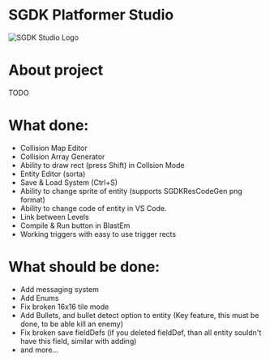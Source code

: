 # SGDK Platformer Studio

![SGDK Studio Logo](https://github.com/bolon667/SGDK_OneScreenPlatformerStudio/blob/main/readMe/sgdk_studio_github_pic.png)

# About project

TODO

# What done:

- Collision Map Editor
- Collision Array Generator
- Ability to draw rect (press Shift) in Collsion Mode
- Entity Editor (sorta)
- Save & Load System (Ctrl+S)
- Ability to change sprite of entity (supports SGDKResCodeGen png format)
- Ability to change code of entity in VS Code.
- Link between Levels
- Compile & Run button in BlastEm
- Working triggers with easy to use trigger rects

# What should be done:

- Add messaging system
- Add Enums
- Fix broken 16x16 tile mode
- Add Bullets, and bullet detect option to entity (Key feature, this must be done, to be able kill an enemy)
- Fix broken save fieldDefs (if you deleted fieldDef, than all entity souldn't have this field, similar with adding)
- and more...
